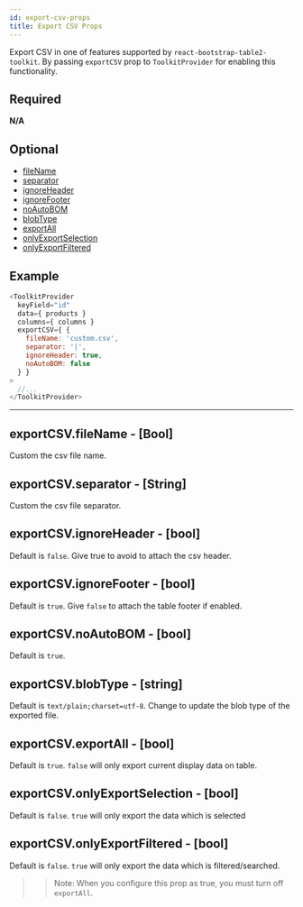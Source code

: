 ```yaml
---
id: export-csv-props
title: Export CSV Props
---
```

Export CSV in one of features supported by `react-bootstrap-table2-toolkit`. By passing `exportCSV` prop to `ToolkitProvider` for enabling this functionality. 


## Required
**N/A**

## Optional
* [fileName](#exportCSVfilename-string)
* [separator](#exportCSVseparator-string)
* [ignoreHeader](#exportCSVignoreheader-bool)
* [ignoreFooter](#exportCSVignorefooter-bool)
* [noAutoBOM](#exportCSVnoautobom-bool)
* [blobType](#exportCSVblobtype-string)
* [exportAll](#exportCSVexportall-bool)
* [onlyExportSelection](#exportCSVonlyexportselection-bool)
* [onlyExportFiltered](#exportCSVonlyexportfiltered-bool)

## Example

```js
<ToolkitProvider
  keyField="id"
  data={ products }
  columns={ columns }
  exportCSV={ {
    fileName: 'custom.csv',
    separator: '|',
    ignoreHeader: true,
    noAutoBOM: false
  } }
>
  //...
</ToolkitProvider>
```

-----

## exportCSV.fileName - [Bool]
Custom the csv file name.

## exportCSV.separator - [String]
Custom the csv file separator.

## exportCSV.ignoreHeader - [bool]
Default is `false`. Give true to avoid to attach the csv header.

## exportCSV.ignoreFooter - [bool]
Default is `true`. Give `false` to attach the table footer if enabled.

## exportCSV.noAutoBOM - [bool]
Default is `true`.

## exportCSV.blobType - [string]
Default is `text/plain;charset=utf-8`. Change to update the blob type of the exported file.

## exportCSV.exportAll - [bool]
Default is `true`. `false` will only export current display data on table.

## exportCSV.onlyExportSelection - [bool]
Default is `false`. `true` will only export the data which is selected

## exportCSV.onlyExportFiltered - [bool]
Default is `false`. `true` will only export the data which is filtered/searched.

>> Note: When you configure this prop as true, you must turn off `exportAll`.
